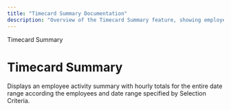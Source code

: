 ```yaml
---
title: "Timecard Summary Documentation"
description: "Overview of the Timecard Summary feature, showing employee activity and hourly totals based on selected criteria."
---
```


Timecard Summary

# Timecard Summary

Displays an employee activity summary with hourly totals for the entire date range according the employees and date range specified by Selection Criteria.
